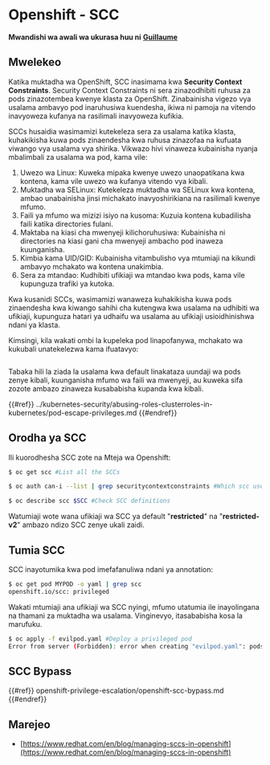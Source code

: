 # Openshift - SCC

**Mwandishi wa awali wa ukurasa huu ni** [**Guillaume**](https://www.linkedin.com/in/guillaume-chapela-ab4b9a196)

## Mwelekeo

Katika muktadha wa OpenShift, SCC inasimama kwa **Security Context Constraints**. Security Context Constraints ni sera zinazodhibiti ruhusa za pods zinazotembea kwenye klasta za OpenShift. Zinabainisha vigezo vya usalama ambavyo pod inaruhusiwa kuendesha, ikiwa ni pamoja na vitendo inavyoweza kufanya na rasilimali inavyoweza kufikia.

SCCs husaidia wasimamizi kutekeleza sera za usalama katika klasta, kuhakikisha kuwa pods zinaendesha kwa ruhusa zinazofaa na kufuata viwango vya usalama vya shirika. Vikwazo hivi vinaweza kubainisha nyanja mbalimbali za usalama wa pod, kama vile:

1. Uwezo wa Linux: Kuweka mipaka kwenye uwezo unaopatikana kwa kontena, kama vile uwezo wa kufanya vitendo vya kibali.
2. Muktadha wa SELinux: Kutekeleza muktadha wa SELinux kwa kontena, ambao unabainisha jinsi michakato inavyoshirikiana na rasilimali kwenye mfumo.
3. Faili ya mfumo wa mizizi isiyo na kusoma: Kuzuia kontena kubadilisha faili katika directories fulani.
4. Maktaba na kiasi cha mwenyeji kilichoruhusiwa: Kubainisha ni directories na kiasi gani cha mwenyeji ambacho pod inaweza kuunganisha.
5. Kimbia kama UID/GID: Kubainisha vitambulisho vya mtumiaji na kikundi ambavyo mchakato wa kontena unakimbia.
6. Sera za mtandao: Kudhibiti ufikiaji wa mtandao kwa pods, kama vile kupunguza trafiki ya kutoka.

Kwa kusanidi SCCs, wasimamizi wanaweza kuhakikisha kuwa pods zinaendesha kwa kiwango sahihi cha kutengwa kwa usalama na udhibiti wa ufikiaji, kupunguza hatari ya udhaifu wa usalama au ufikiaji usioidhinishwa ndani ya klasta.

Kimsingi, kila wakati ombi la kupeleka pod linapofanywa, mchakato wa kukubali unatekelezwa kama ifuatavyo:

<figure><img src="../../images/Managing SCCs in OpenShift-1.png" alt=""><figcaption></figcaption></figure>

Tabaka hili la ziada la usalama kwa default linakataza uundaji wa pods zenye kibali, kuunganisha mfumo wa faili wa mwenyeji, au kuweka sifa zozote ambazo zinaweza kusababisha kupanda kwa kibali.

{{#ref}}
../kubernetes-security/abusing-roles-clusterroles-in-kubernetes/pod-escape-privileges.md
{{#endref}}

## Orodha ya SCC

Ili kuorodhesha SCC zote na Mteja wa Openshift:
```bash
$ oc get scc #List all the SCCs

$ oc auth can-i --list | grep securitycontextconstraints #Which scc user can use

$ oc describe scc $SCC #Check SCC definitions
```
Watumiaji wote wana ufikiaji wa SCC ya default "**restricted**" na "**restricted-v2**" ambazo ndizo SCC zenye ukali zaidi.

## Tumia SCC

SCC inayotumika kwa pod imefafanuliwa ndani ya annotation:
```bash
$ oc get pod MYPOD -o yaml | grep scc
openshift.io/scc: privileged
```
Wakati mtumiaji ana ufikiaji wa SCC nyingi, mfumo utatumia ile inayolingana na thamani za muktadha wa usalama. Vinginevyo, itasababisha kosa la marufuku.
```bash
$ oc apply -f evilpod.yaml #Deploy a privileged pod
Error from server (Forbidden): error when creating "evilpod.yaml": pods "evilpod" is forbidden: unable to validate against any security context constrain
```
## SCC Bypass

{{#ref}}
openshift-privilege-escalation/openshift-scc-bypass.md
{{#endref}}

## Marejeo

- [https://www.redhat.com/en/blog/managing-sccs-in-openshift](https://www.redhat.com/en/blog/managing-sccs-in-openshift)
